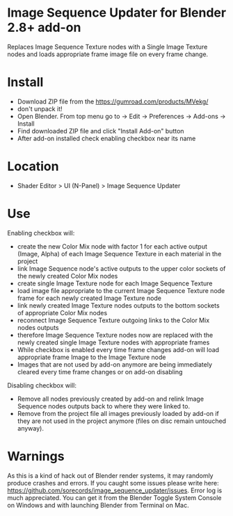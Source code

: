 # Image Sequence Updater for Blender 2.8+ add-on
Replaces Image Sequence Texture nodes with a Single Image Texture nodes and loads appropriate frame image file on every frame change.
# Install
- Download ZIP file from the https://gumroad.com/products/MVekg/
- don't unpack it!
- Open Blender. From top menu go to -> Edit -> Preferences -> Add-ons -> Install
- Find downloaded ZIP file and click "Install Add-on" button
- After add-on installed check enabling checkbox near its name
# Location
- Shader Editor > UI (N-Panel) > Image Sequence Updater
# Use
Enabling checkbox will:
- create the new Color Mix node with factor 1 for each active output (Image, Alpha) of each Image Sequence Texture in each material in the project
- link Image Sequence node's active outputs to the upper color sockets of the newly created Color Mix nodes
- create single Image Texture node for each Image Sequence Texture
- load image file appropriate to the current Image Sequence Texture node frame for each newly created Image Texture node
- link newly created Image Texture nodes outputs to the bottom sockets of appropriate Color Mix nodes
- reconnect Image Sequence Texture outgoing links to the Color Mix nodes outputs 
- therefore Image Sequence Texture nodes now are replaced with the newly created single Image Texture nodes with appropriate frames
- While checkbox is enabled every time frame changes add-on will load appropriate frame Image to the Image Texture node
- Images that are not used by add-on anymore are being immediately cleared every time frame changes or on add-on disabling

Disabling checkbox will:
- Remove all nodes previously created by add-on and relink Image Sequence nodes outputs back to where they were linked to.
- Remove from the project file all images previously loaded by add-on if they are not used in the project anymore (files on disc remain untouched anyway).
# Warnings
As this is a kind of hack out of Blender render systems, it may randomly produce crashes and errors.
If you caught some issues please write here: https://github.com/sorecords/image_sequence_updater/issues.
Error log is much appreciated. You can get it from the Blender Toggle System Console on Windows and with launching Blender from Terminal on Mac.
